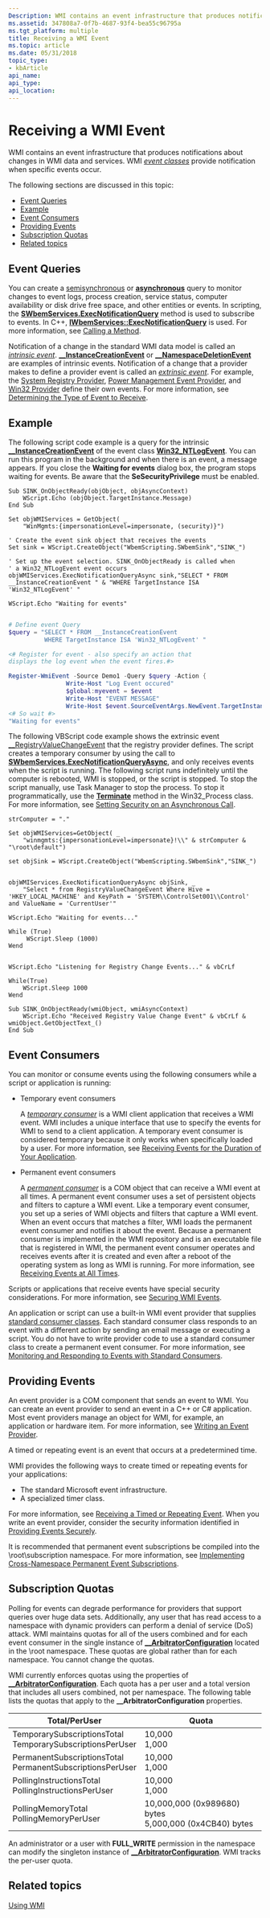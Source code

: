 ```yaml
---
Description: WMI contains an event infrastructure that produces notifications about changes in WMI data and services. WMI event classes provide notification when specific events occur.
ms.assetid: 347808a7-0f7b-4687-93f4-bea55c96795a
ms.tgt_platform: multiple
title: Receiving a WMI Event
ms.topic: article
ms.date: 05/31/2018
topic_type: 
- kbArticle
api_name: 
api_type: 
api_location: 
---
```


# Receiving a WMI Event

WMI contains an event infrastructure that produces notifications about changes in WMI data and services. WMI [*event classes*](gloss-e.md) provide notification when specific events occur.

The following sections are discussed in this topic:

-   [Event Queries](#event-queries)
-   [Example](#example)
-   [Event Consumers](#event-consumers)
-   [Providing Events](#providing-events)
-   [Subscription Quotas](#subscription-quotas)
-   [Related topics](#related-topics)

## Event Queries

You can create a [semisynchronous](receiving-synchronous-and-semisynchronous-event-notifications.md) or [**asynchronous**](receiving-asynchronous-event-notifications.md) query to monitor changes to event logs, process creation, service status, computer availability or disk drive free space, and other entities or events. In scripting, the [**SWbemServices.ExecNotificationQuery**](swbemservices-execnotificationquery.md) method is used to subscribe to events. In C++, [**IWbemServices::ExecNotificationQuery**](/windows/desktop/api/WbemCli/nf-wbemcli-iwbemservices-execnotificationquery) is used. For more information, see [Calling a Method](calling-a-method.md).

Notification of a change in the standard WMI data model is called an [*intrinsic event*](gloss-i.md). [**\_\_InstanceCreationEvent**](--instancecreationevent.md) or [**\_\_NamespaceDeletionEvent**](--namespacedeletionevent.md) are examples of intrinsic events. Notification of a change that a provider makes to define a provider event is called an [*extrinsic event*](gloss-e.md). For example, the [System Registry Provider](https://docs.microsoft.com/previous-versions/windows/desktop/regprov/system-registry-provider), [Power Management Event Provider](https://docs.microsoft.com/windows/desktop/CIMWin32Prov/power-management-event-provider), and [Win32 Provider](https://docs.microsoft.com/windows/desktop/CIMWin32Prov/win32-provider) define their own events. For more information, see [Determining the Type of Event to Receive](determining-the-type-of-event-to-receive.md).

## Example

The following script code example is a query for the intrinsic [**\_\_InstanceCreationEvent**](--instancecreationevent.md) of the event class [**Win32\_NTLogEvent**](https://docs.microsoft.com/previous-versions/windows/desktop/eventlogprov/win32-ntlogevent). You can run this program in the background and when there is an event, a message appears. If you close the **Waiting for events** dialog box, the program stops waiting for events. Be aware that the **SeSecurityPrivilege** must be enabled.


```VB
Sub SINK_OnObjectReady(objObject, objAsyncContext)
    WScript.Echo (objObject.TargetInstance.Message)
End Sub

Set objWMIServices = GetObject( _
    "WinMgmts:{impersonationLevel=impersonate, (security)}") 

' Create the event sink object that receives the events
Set sink = WScript.CreateObject("WbemScripting.SWbemSink","SINK_")
 
' Set up the event selection. SINK_OnObjectReady is called when
' a Win32_NTLogEvent event occurs
objWMIServices.ExecNotificationQueryAsync sink,"SELECT * FROM __InstanceCreationEvent " & "WHERE TargetInstance ISA 'Win32_NTLogEvent' "

WScript.Echo "Waiting for events"
```


```PowerShell

# Define event Query
$query = "SELECT * FROM __InstanceCreationEvent 
          WHERE TargetInstance ISA 'Win32_NTLogEvent' "

<# Register for event - also specify an action that
displays the log event when the event fires.#>

Register-WmiEvent -Source Demo1 -Query $query -Action {
                Write-Host "Log Event occured"
                $global:myevent = $event
                Write-Host "EVENT MESSAGE"
                Write-Host $event.SourceEventArgs.NewEvent.TargetInstance.Message}
<# So wait #>
"Waiting for events"
```





The following VBScript code example shows the extrinsic event [\_\_RegistryValueChangeEvent](registering-for-system-registry-events.md) that the registry provider defines. The script creates a temporary consumer by using the call to [**SWbemServices.ExecNotificationQueryAsync**](swbemservices-execnotificationqueryasync.md), and only receives events when the script is running. The following script runs indefinitely until the computer is rebooted, WMI is stopped, or the script is stopped. To stop the script manually, use Task Manager to stop the process. To stop it programmatically, use the [**Terminate**](https://docs.microsoft.com/windows/desktop/CIMWin32Prov/terminate-method-in-class-win32-process) method in the Win32\_Process class. For more information, see [Setting Security on an Asynchronous Call](setting-security-on-an-asynchronous-call.md).


```VB
strComputer = "."

Set objWMIServices=GetObject( _
    "winmgmts:{impersonationLevel=impersonate}!\\" & strComputer & "\root\default")

set objSink = WScript.CreateObject("WbemScripting.SWbemSink","SINK_")


objWMIServices.ExecNotificationQueryAsync objSink, _
    "Select * from RegistryValueChangeEvent Where Hive = 'HKEY_LOCAL_MACHINE' and KeyPath = 'SYSTEM\\ControlSet001\\Control' and ValueName = 'CurrentUser'"

WScript.Echo "Waiting for events..."

While (True) 
     WScript.Sleep (1000)
Wend

 
WScript.Echo "Listening for Registry Change Events..." & vbCrLf 

While(True) 
    WScript.Sleep 1000 
Wend 

Sub SINK_OnObjectReady(wmiObject, wmiAsyncContext) 
    WScript.Echo "Received Registry Value Change Event" & vbCrLf & wmiObject.GetObjectText_() 
End Sub
```



## Event Consumers

You can monitor or consume events using the following consumers while a script or application is running:

-   Temporary event consumers

    A [*temporary consumer*](gloss-t.md) is a WMI client application that receives a WMI event. WMI includes a unique interface that use to specify the events for WMI to send to a client application. A temporary event consumer is considered temporary because it only works when specifically loaded by a user. For more information, see [Receiving Events for the Duration of Your Application](receiving-events-for-the-duration-of-your-application.md).

-   Permanent event consumers

    A [*permanent consumer*](gloss-p.md) is a COM object that can receive a WMI event at all times. A permanent event consumer uses a set of persistent objects and filters to capture a WMI event. Like a temporary event consumer, you set up a series of WMI objects and filters that capture a WMI event. When an event occurs that matches a filter, WMI loads the permanent event consumer and notifies it about the event. Because a permanent consumer is implemented in the WMI repository and is an executable file that is registered in WMI, the permanent event consumer operates and receives events after it is created and even after a reboot of the operating system as long as WMI is running. For more information, see [Receiving Events at All Times](receiving-events-at-all-times.md).

Scripts or applications that receive events have special security considerations. For more information, see [Securing WMI Events](securing-wmi-events.md).

An application or script can use a built-in WMI event provider that supplies [standard consumer classes](standard-consumer-classes.md). Each standard consumer class responds to an event with a different action by sending an email message or executing a script. You do not have to write provider code to use a standard consumer class to create a permanent event consumer. For more information, see [Monitoring and Responding to Events with Standard Consumers](monitoring-and-responding-to-events-with-standard-consumers.md).

## Providing Events

An event provider is a COM component that sends an event to WMI. You can create an event provider to send an event in a C++ or C# application. Most event providers manage an object for WMI, for example, an application or hardware item. For more information, see [Writing an Event Provider](writing-an-event-provider.md).

A timed or repeating event is an event that occurs at a predetermined time.

WMI provides the following ways to create timed or repeating events for your applications:

-   The standard Microsoft event infrastructure.
-   A specialized timer class.

For more information, see [Receiving a Timed or Repeating Event](receiving-a-timed-or-repeating-event.md). When you write an event provider, consider the security information identified in [Providing Events Securely](providing-events-securely.md).

It is recommended that permanent event subscriptions be compiled into the \\root\\subscription namespace. For more information, see [Implementing Cross-Namespace Permanent Event Subscriptions](implementing-cross-namespace-permanent-event-subscriptions.md).

## Subscription Quotas

Polling for events can degrade performance for providers that support queries over huge data sets. Additionally, any user that has read access to a namespace with dynamic providers can perform a denial of service (DoS) attack. WMI maintains quotas for all of the users combined and for each event consumer in the single instance of [**\_\_ArbitratorConfiguration**](--arbitratorconfiguration.md) located in the \\root namespace. These quotas are global rather than for each namespace. You cannot change the quotas.

WMI currently enforces quotas using the properties of [**\_\_ArbitratorConfiguration**](--arbitratorconfiguration.md). Each quota has a per user and a total version that includes all users combined, not per namespace. The following table lists the quotas that apply to the **\_\_ArbitratorConfiguration** properties.



| Total/PerUser                                                                   | Quota                                                                       |
|---------------------------------------------------------------------------------|-----------------------------------------------------------------------------|
| TemporarySubscriptionsTotal<br/> TemporarySubscriptionsPerUser<br/> | 10,000<br/> 1,000<br/>                                          |
| PermanentSubscriptionsTotal<br/> PermanentSubscriptionsPerUser<br/> | 10,000<br/> 1,000<br/>                                          |
| PollingInstructionsTotal<br/> PollingInstructionsPerUser<br/>       | 10,000<br/> 1,000<br/>                                          |
| PollingMemoryTotal<br/> PollingMemoryPerUser<br/>                   | 10,000,000 (0x989680) bytes<br/> 5,000,000 (0x4CB40) bytes<br/> |



 

An administrator or a user with **FULL\_WRITE** permission in the namespace can modify the singleton instance of [**\_\_ArbitratorConfiguration**](--arbitratorconfiguration.md). WMI tracks the per-user quota.

## Related topics

<dl> <dt>

[Using WMI](using-wmi.md)
</dt> </dl>

 

 




